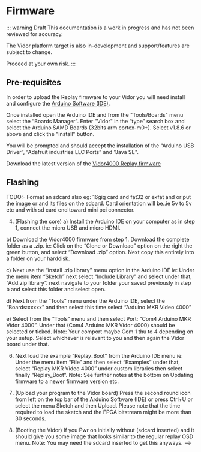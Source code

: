 # Firmware

::: warning Draft
This documentation is a work in progress and has not been reviewed for accuracy.

The Vidor platform target is also in-development and support/features are
subject to change.

Proceed at your own risk.
:::

## Pre-requisites


In order to upload the Replay firmware to your Vidor you will need install and configure
the [Arduino Software (IDE)](https://www.arduino.cc/en/Main/Software).

Once installed open the Arduino IDE and from the "Tools/Boards" menu select the “Boards Manager”.
Enter "Vidor" in the “type” search box and select the Arduino SAMD Boards (32bits arm cortex-m0+).
Select v1.8.6 or above and click the "Install" button.

You will be prompted and should accept the installation of the “Arduino USB Driver”, “Adafruit industries LLC Ports” and "Java SE".

Download the latest version of the [Vidor4000 Replay firmware](https://github.com/FPGAArcade/replay_release/tree/master/firmware/mkrvidor4000)

## Flashing

TODO:-
Format an sdcard also eg: 16gig card and fat32 or exfat and or put the image or and its files on the sdcard.
Card orientation will be..ie 5v to 5v etc and with sd card end toward mini pci connector.


4)    (Flashing the core)
a) Install the Arduino IDE on your computer as in step 1, connect the micro USB and micro HDMI.

b) Download the Vidor4000 firmware from step 1. Download the complete folder as a .zip. ie: Click on the “Clone or Download” option on the right the green button, and select “Download .zip” option. Next copy this entirely into a folder on your harddisk.

c) Next use the “install .zip library” menu option in the Arduino IDE ie: Under the menu item “Sketch” next select “Include Library” and select under that, “Add.zip library“. next navigate to your folder your saved previously in step b and select this folder and select open.

d) Next from the “Tools” menu under the Arduino IDE, select the “Boards:xxxxx” and then select this time select “Arduino MKR Video 4000”

e) Select from the “Tools” menu and then select Port: “Com4 Arduino MKR Vidor 4000”.
Under that (Com4 Arduino MKR Vidor 4000) should be selected or ticked.
Note: Your comport maybe Com 1 thu to 4 depending on your setup. Select whichever is relevant to you and then again the Vidor board under that.

6) Next load the example “Replay_Boot” from the Arduino IDE menu ie: Under the menu item “File” and then select “Examples” under that, select “Replay MKR Video 4000” under custom libraries then select finally “Replay_Boot“.
Note: See further notes at the bottom on Updating firmware to a newer firmware version etc.

7)    (Upload your program to the Vidor board)
Press the second round icon from left on the top bar of the Arduino Software (IDE) or press Ctrl+U or select the menu Sketch and then Upload.
Please note that the time required to load the sketch and the FPGA bitstream might be more than 30 seconds.

8)    (Booting the Vidor)
If you Pwr on initially without (sdcard inserted) and it should give you some image that looks similar to the regular replay OSD menu.
Note: You may need the sdcard inserted to get this anyways. -->
